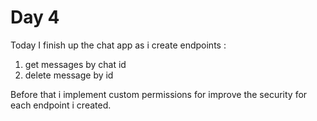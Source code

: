 # Day 4

Today I finish up the chat app as i create endpoints : 

1. get messages by chat id
2. delete message by id

Before that i implement custom permissions for improve the security for each endpoint i created.